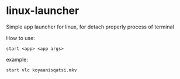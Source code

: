 # linux-launcher

Simple app launcher for linux, for detach properly process of terminal

How to use:

```shell
start <app> <app args>
```
example:

```shell
start vlc koyaanisqatsi.mkv
```
